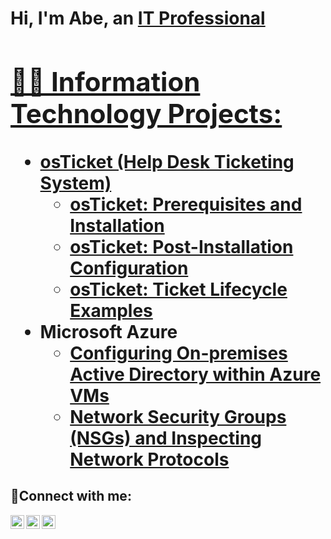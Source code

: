 <h1>Hi, I'm Abe, an <a href="https://www.linkedin.com/in/abraham-ruvalcaba-456236230">IT Professional

<h2>👨‍💻 Information Technology Projects:</h2>

- <b>osTicket (Help Desk Ticketing System)</b>
  - [osTicket: Prerequisites and Installation](https://github.com/TheManAbraham/osticket-prereqs)
  - [osTicket: Post-Installation Configuration](https://github.com/TheManAbraham/post-install-config)
  - [osTicket: Ticket Lifecycle Examples](https://github.com/TheManAbraham/ticket-lifecycle)
- <b>Microsoft Azure</b>
  - [Configuring On-premises Active Directory within Azure VMs](https://github.com/TheManAbraham/configure-ad)
  - [Network Security Groups (NSGs) and Inspecting Network Protocols](https://github.com/TheManAbraham/azure-network-protocols)

<h2>🤳Connect with me:</h2>

[<img align="left" alt="Abe | Twitter" width="22px" src="https://cdn.jsdelivr.net/npm/simple-icons@v3/icons/twitter.svg" />][twitter]
[<img align="left" alt="Abe | LinkedIn" width="22px" src="https://cdn.jsdelivr.net/npm/simple-icons@v3/icons/linkedin.svg" />][linkedin]
[<img align="left" alt="Abe | Instagram" width="22px" src="https://cdn.jsdelivr.net/npm/simple-icons@v3/icons/instagram.svg" />][instagram]

[twitter]: https://twitter.com/TheManAbraham
[instagram]: https://www.instagram.com/TheManAbraham
[linkedin]: https://www.linkedin.com/in/abraham-ruvalcaba-456236230
